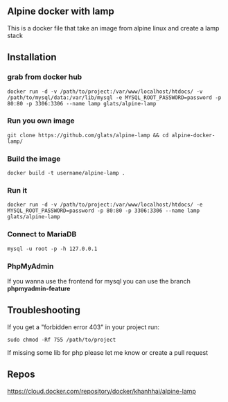 ## Alpine docker with lamp

This is a docker file that take an image from alpine linux and create a lamp stack

## Installation
### grab from docker hub
```
docker run -d -v /path/to/project:/var/www/localhost/htdocs/ -v /path/to/mysql/data:/var/lib/mysql -e MYSQL_ROOT_PASSWORD=password -p 80:80 -p 3306:3306 --name lamp glats/alpine-lamp
```

### Run you own image

```  
git clone https://github.com/glats/alpine-lamp && cd alpine-docker-lamp/
```

### Build the image
```
docker build -t username/alpine-lamp .
```

### Run it

```
docker run -d -v /path/to/project:/var/www/localhost/htdocs/ -e MYSQL_ROOT_PASSWORD=password -p 80:80 -p 3306:3306 --name lamp glats/alpine-lamp
```

### Connect to MariaDB
```
mysql -u root -p -h 127.0.0.1
```

### PhpMyAdmin

If you wanna use the frontend for mysql you can use the branch **phpmyadmin-feature**


## Troubleshooting
If you get a "forbidden error 403"
in your project run:
```
sudo chmod -Rf 755 /path/to/project
``` 
If missing some lib for php please let me know or create a pull request

## Repos
https://cloud.docker.com/repository/docker/khanhhai/alpine-lamp
